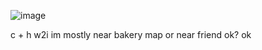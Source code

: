 ![image](https://github.com/user-attachments/assets/1fdf3d65-d91c-4231-a267-03bf3969811b)
                     
c + h w2i im mostly near bakery map or near friend ok? ok
